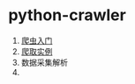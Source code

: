 # python-crawler

1. [爬虫入门](https://github.com/zhangyyhub/python-crawler/blob/main/doc/01%E3%80%81%E7%88%AC%E8%99%AB%E5%85%A5%E9%97%A8.md)
2. [爬取实例](https://github.com/zhangyyhub/python-crawler/blob/main/doc/02%E3%80%81%E7%88%AC%E5%8F%96%E5%AE%9E%E4%BE%8B.md)
2. 数据采集解析
2. 
